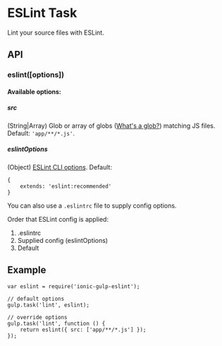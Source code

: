 # ESLint Task
Lint your source files with ESLint.

## API

### eslint([options])

#### Available options:

##### **src**
(String|Array) Glob or array of globs ([What's a glob?](https://github.com/isaacs/node-glob#glob-primer)) matching JS files. Default: `'app/**/*.js'`.

##### **eslintOptions**
(Object) [ESLint CLI options](http://eslint.org/docs/developer-guide/nodejs-api#cliengine). Default:
```
{
    extends: 'eslint:recommended'
}
```

You can also use a `.eslintrc` file to supply config options.

Order that ESLint config is applied:

1. .eslintrc
2. Supplied config (eslintOptions)
3. Default

## Example

```
var eslint = require('ionic-gulp-eslint');

// default options
gulp.task('lint', eslint);

// override options
gulp.task('lint', function () {
    return eslint({ src: ['app/**/*.js'] });
});
```





